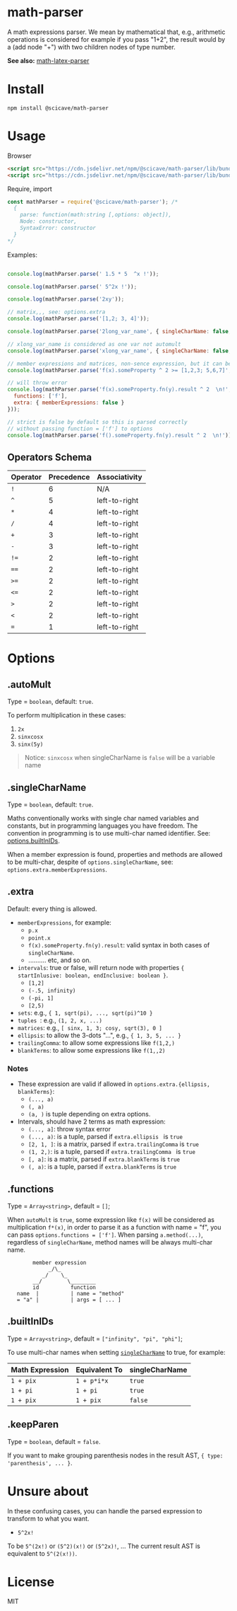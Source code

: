 # math-parser
A math expressions parser. We mean by mathematical that, e.g., arithmetic operations is considered for example if you pass "1+2", the result would by a (add node "+") with two children nodes of type number.

**See also:** [math-latex-parser](https://github.com/scicave/math-latex-parser)

# Install
`npm install @scicave/math-parser`

# Usage

Browser

```html
<script src="https://cdn.jsdelivr.net/npm/@scicave/math-parser/lib/bundle.js"></script>
<script src="https://cdn.jsdelivr.net/npm/@scicave/math-parser/lib/bundle.min.js"></script>
```



Require, import
```js
const mathParser = require('@scicave/math-parser'); /*
  {
    parse: function(math:string [,options: object]),
    Node: constructor,
    SyntaxError: constructor
  }
*/
```

Examples: 
```js

console.log(mathParser.parse(' 1.5 * 5  ^x !'));

console.log(mathParser.parse(' 5^2x !'));

console.log(mathParser.parse('2xy'));

// matrix,,, see: options.extra
console.log(mathParser.parse('[1,2; 3, 4]'));

console.log(mathParser.parse('2long_var_name', { singleCharName: false, }));

// xlong_var_name is considered as one var not automult
console.log(mathParser.parse('xlong_var_name', { singleCharName: false, }));

// member expressions and matrices, non-sence expression, but it can be parsed
console.log(mathParser.parse('f(x).someProperty ^ 2 >= [1,2,3; 5,6,7]', { functions: ['f'] }));

// will throw error
console.log(mathParser.parse('f(x).someProperty.fn(y).result ^ 2  \n!', {
  functions: ['f'],
  extra: { memberExpressions: false }
}));

// strict is false by default so this is parsed correctly
// without passing function = ['f'] to options 
console.log(mathParser.parse('f().someProperty.fn(y).result ^ 2  \n!'));

```

## Operators Schema

|Operator|Precedence|Associativity|
|------|------|-------|
|`!`|6|N/A|
|`^`|5|left-to-right|
|`*`|4|left-to-right|
|`/`|4|left-to-right|
|`+`|3|left-to-right|
|`-`|3|left-to-right|
|`!=`|2|left-to-right|
|`==`|2|left-to-right|
|`>=`|2|left-to-right|
|`<=`|2|left-to-right|
|`>`|2|left-to-right|
|`<`|2|left-to-right|
|`=`|1|left-to-right|

# Options

## .autoMult

Type = `boolean`, default: `true`.

To perform multiplication in these cases:
1. `2x`
2. `sinxcosx`
3. `sinx(5y)`
> Notice: `sinxcosx` when singleCharName is `false` will be a variable name

## .singleCharName

Type = `boolean`, default: `true`.

Maths conventionally works with single char named variables and constants, but in programming languages you have freedom. The convention in programming is to use multi-char named identifier. See: [options.builtInIDs](#.builtInIDs).

When a member expression is found, properties and methods are allowed to be multi-char, despite of `options.singleCharName`, see: `options.extra.memberExpressions`.


## .extra

Default: every thing is allowed. 

- `memberExpressions`, for example:
    - `p.x`
    - `point.x`
    - `f(x).someProperty.fn(y).result`: valid syntax in both cases of `singleCharName`.
    - .......... etc, and so on.
- `intervals`: true or false, will return node with properties `{ startInlusive: boolean, endInclusive: boolean }`.
    - `[1,2]`
    - `(-.5, infinity)`
    - `(-pi, 1]`
    - `[2,5)`
- `sets`: e.g., `{ 1, sqrt(pi), ..., sqrt(pi)^10 }`
- `tuples `: e.g., `(1, 2, x, ...)`
- `matrices`: e.g., `[ sinx, 1, 3; cosy, sqrt(3), 0 ]`
- `ellipsis`: to allow the 3-dots "...", e.g., `{ 1, 3, 5, ... }`
- `trailingComma`: to allow some expressions like `f(1,2,)`
- `blankTerms`: to allow some expressions like `f(1,,2)`

### Notes

* These expression are valid if allowed in `options.extra.{ellipsis, blankTerms}`:
  * `(..., a)`
  * `(, a)`
  * `(a, )` is tuple depending on extra options.
* Intervals, should have 2 terms as math expression:
  * `(..., a]`: throw syntax error
  * `(..., a)`: is a tuple, parsed if `extra.ellipsis ` is `true`
  * `[2, 1, ]`: is a matrix, parsed if `extra.trailingComma` is `true`
  * `(1, 2,)`: is a tuple, parsed if `extra.trailingComma ` is `true`
  * `[, a]`: is a matrix, parsed if `extra.blankTerms` is `true`
  * `(, a)`: is a tuple, parsed if `extra.blankTerms` is `true`

## .functions

Type = `Array<string>`, default = `[]`;

When `autoMult` is `true`, some expression like `f(x)` will be considered
as multiplication `f*(x)`, in order to parse it as a function with name = "f",
you can pass `options.functions = ['f']`.
When parsing `a.method(...)`, regardless of `singleCharName`, method names will be always multi-char name.

```
        member expression
             _/\_
           _/    \_
        __/        \________
        id          function
   name  |          | name = "method"
   = "a" |          | args = [ ... ]
```

## .builtInIDs

Type = `Array<string>`, default = `["infinity", "pi", "phi"]`;

To use multi-char names when setting [`singleCharName`](#.singleCharName) to true, for example:

|Math Expression| Equivalent To | singleCharName |
| ------------- | ------------- | -------------- |
| `1 + pix`  | `1 + p*i*x`|`true`|
|`1 + pi`| `1 + pi`|`true`|
|`1 + pix` |  `1 + pix`|`false`|

## .keepParen

Type = `boolean`, default = `false`.

If you want to make grouping parenthesis nodes in the result AST, `{ type: 'parenthesis', ... }`.


# Unsure about

In these confusing cases, you can handle the parsed expression to transform to what you want.

- `5^2x!`

To be `5^(2x!)` or `(5^2)(x!)` or `(5^2x)!`, ...
The current result AST is equivalent to `5^(2(x!))`.


# License

MIT
